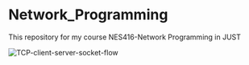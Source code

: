 # Network_Programming
This repository for my course NES416-Network Programming in JUST

![TCP-client-server-socket-flow](https://github.com/AhmadAbukhuit/Network_Programming/assets/105739953/f749d9bc-2725-4a04-96b6-2ec2b6aea6e4)
